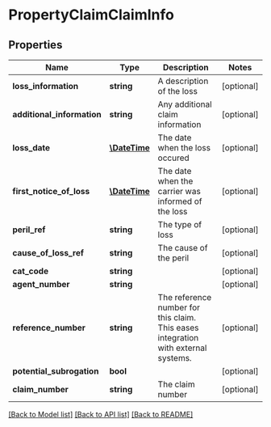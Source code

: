 # PropertyClaimClaimInfo

## Properties
Name | Type | Description | Notes
------------ | ------------- | ------------- | -------------
**loss_information** | **string** | A description of the loss | [optional] 
**additional_information** | **string** | Any additional claim information | [optional] 
**loss_date** | [**\DateTime**](\DateTime.md) | The date when the loss occured | [optional] 
**first_notice_of_loss** | [**\DateTime**](\DateTime.md) | The date when the carrier was informed of the loss | [optional] 
**peril_ref** | **string** | The type of loss | [optional] 
**cause_of_loss_ref** | **string** | The cause of the peril | [optional] 
**cat_code** | **string** |  | [optional] 
**agent_number** | **string** |  | [optional] 
**reference_number** | **string** | The reference number for this claim. This eases integration with external systems. | [optional] 
**potential_subrogation** | **bool** |  | [optional] 
**claim_number** | **string** | The claim number | [optional] 

[[Back to Model list]](../README.md#documentation-for-models) [[Back to API list]](../README.md#documentation-for-api-endpoints) [[Back to README]](../README.md)


